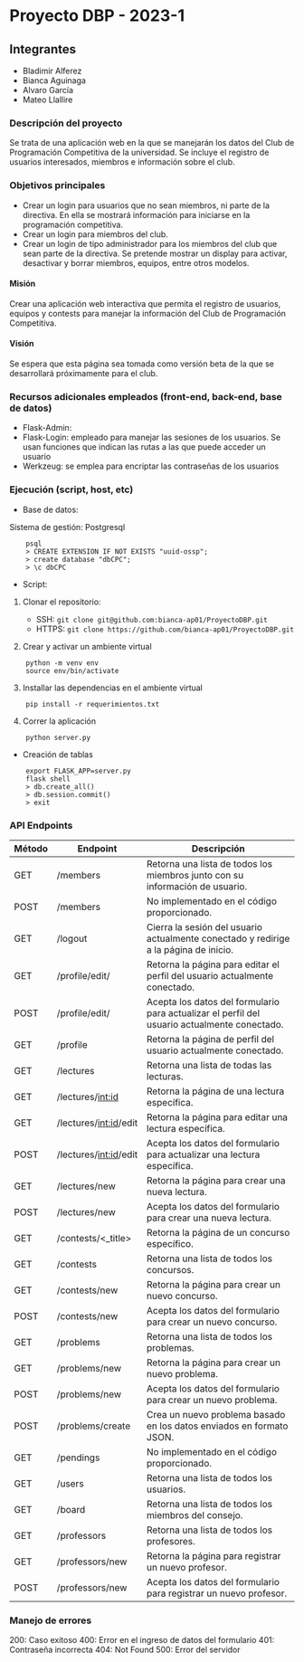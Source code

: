 # Proyecto DBP - 2023-1

## Integrantes

- Bladimir Alferez
- Bianca Aguinaga
- Alvaro García
- Mateo Llallire

### Descripción del proyecto

Se trata de una aplicación web en la que se manejarán los datos del Club de Programación Competitiva de la universidad. Se incluye el registro de usuarios interesados, miembros e información sobre el club.


### Objetivos principales

- Crear un login para usuarios que no sean miembros, ni parte de la directiva. En ella se mostrará información para iniciarse en la programación competitiva.
- Crear un login para miembros del club. 
- Crear un login de tipo administrador para los miembros del club que sean parte de la directiva. Se pretende mostrar un display para activar, desactivar y borrar miembros, equipos, entre otros modelos.

#### Misión

Crear una aplicación web interactiva que permita el registro de usuarios, equipos y contests para manejar la información del Club de Programación Competitiva.

#### Visión

Se espera que esta página sea tomada como versión beta de la que se desarrollará próximamente para el club.

### Recursos adicionales empleados (front-end, back-end, base de datos)

- Flask-Admin: 
- Flask-Login: empleado para manejar las sesiones de los usuarios. Se usan funciones que indican las rutas a las que puede acceder un usuario
- Werkzeug: se emplea para encriptar las contraseñas de los usuarios

### Ejecución (script, host, etc)

- Base de datos:

Sistema de gestión: Postgresql

```
    psql
    > CREATE EXTENSION IF NOT EXISTS "uuid-ossp";
    > create database "dbCPC";
    > \c dbCPC
```

- Script:

1. Clonar el repositorio:
    - SSH:  `git clone git@github.com:bianca-ap01/ProyectoDBP.git`
    - HTTPS: `git clone https://github.com/bianca-ap01/ProyectoDBP.git`

2. Crear y activar un ambiente virtual

```
    python -m venv env
    source env/bin/activate
```

3. Installar las dependencias en el ambiente virtual

```
    pip install -r requerimientos.txt
```

4. Correr la aplicación

```
    python server.py
```

- Creación de tablas

```
    export FLASK_APP=server.py
    flask shell
    > db.create_all()
    > db.session.commit()
    > exit
```

### API Endpoints

| Método | Endpoint            | Descripción |
|--------|---------------------|-------------|
| GET    | /members            | Retorna una lista de todos los miembros junto con su información de usuario.|
| POST   | /members            | No implementado en el código proporcionado. |
| GET    | /logout             | Cierra la sesión del usuario actualmente conectado y redirige a la página de inicio. |
| GET    | /profile/edit/      | Retorna la página para editar el perfil del usuario actualmente conectado. |
| POST   | /profile/edit/      | Acepta los datos del formulario para actualizar el perfil del usuario actualmente conectado. |
| GET    | /profile            | Retorna la página de perfil del usuario actualmente conectado. |
| GET    | /lectures           | Retorna una lista de todas las lecturas. |
| GET    | /lectures/<int:id>  | Retorna la página de una lectura específica. |
| GET    | /lectures/<int:id>/edit | Retorna la página para editar una lectura específica. |
| POST   | /lectures/<int:id>/edit | Acepta los datos del formulario para actualizar una lectura específica. |
| GET    | /lectures/new       | Retorna la página para crear una nueva lectura. |
| POST   | /lectures/new       | Acepta los datos del formulario para crear una nueva lectura. |
| GET    | /contests/<_title>  | Retorna la página de un concurso específico. |
| GET    | /contests           | Retorna una lista de todos los concursos. |
| GET    | /contests/new       | Retorna la página para crear un nuevo concurso. |
| POST   | /contests/new       | Acepta los datos del formulario para crear un nuevo concurso. |
| GET    | /problems           | Retorna una lista de todos los problemas. |
| GET    | /problems/new       | Retorna la página para crear un nuevo problema. |
| POST   | /problems/new       | Acepta los datos del formulario para crear un nuevo problema. |
| POST   | /problems/create    | Crea un nuevo problema basado en los datos enviados en formato JSON. |
| GET    | /pendings           | No implementado en el código proporcionado. |
| GET    | /users              | Retorna una lista de todos los usuarios. |
| GET    | /board              | Retorna una lista de todos los miembros del consejo. |
| GET    | /professors         | Retorna una lista de todos los profesores. |
| GET    | /professors/new     | Retorna la página para registrar un nuevo profesor. |
| POST   | /professors/new     | Acepta los datos del formulario para registrar un nuevo profesor. |


### Manejo de errores


200: Caso exitoso
400: Error en el ingreso de datos del formulario
401: Contraseña incorrecta
404: Not Found
500: Error del servidor

